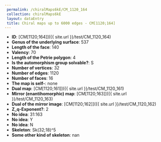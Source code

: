 ```yaml
--- 
 permalink: /chiralMaps6kE/CM_1120_164 
 collection: chiralMaps6kE
 layout: dataEntry
 title: Chiral maps up to 6000 edges - CM[1120;164]
---
```


- **ID**: [CM[1120;164]]({{ site.url }}/test/CM_1120_164)
- **Genus of the underlying surface**: 537
- **Length of the face**: 140
- **Valency**: 70
- **Length of the Petrie polygon**: 4
- **Is the automorphism group solvable?**: S
- **Number of vertices**: 32
- **Number of edges**: 1120
- **Number of faces**: 16
- **The map is self-**: none
- **Dual map**: [CM[1120;161]]({{ site.url }}/test/CM_1120_161)
- **Mirror (enantihomorphic) map**: [CM[1120;163]]({{ site.url }}/test/CM_1120_163)
- **Dual of the mirror image**: [CM[1120;162]]({{ site.url }}/test/CM_1120_162)
- **Z_q-Exponent?**: 2
- **No idea**:  31:163
- **No idea**: Y
- **No idea**: N
- **Skeleton**: Sk(32;18)^5
- **Some other kind of skeleton**: nan
